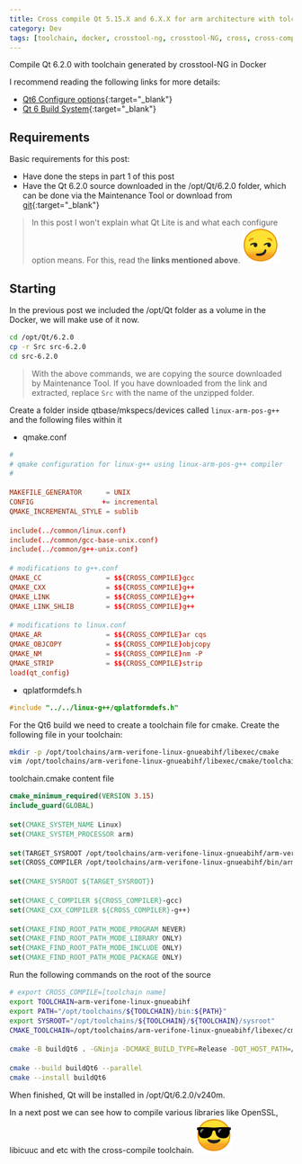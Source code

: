 ```yaml
---
title: Cross compile Qt 5.15.X and 6.X.X for arm architecture with tolchain created by crosstool-ng (Docker) - Part 3
category: Dev
tags: [toolchain, docker, crosstool-ng, crosstool-NG, cross, cross-compile, arm, gcc, g++, Qt, Qt6, Qt 6.2.0]
---
```

Compile Qt 6.2.0 with toolchain generated by crosstool-NG in Docker

I recommend reading the following links for more details:

* [Qt6 Configure options](https://doc-snapshots.qt.io/qt6-dev/configure-options.html){:target="_blank"}
* [Qt 6 Build System](https://www.qt.io/blog/qt-6-build-system){:target="_blank"}

## Requirements

Basic requirements for this post:

* Have done the steps in part 1 of this post
* Have the Qt 6.2.0 source downloaded in the /opt/Qt/6.2.0 folder, which can be done via the Maintenance Tool or download from [git](https://wiki.qt.io/Building_Qt_6_from_Git){:target="_blank"}

> In this post I won't explain what Qt Lite is and what each configure option means. For this, read the **links mentioned above**. ![emoji](/assets/img/emoji/smirk.png)

## Starting

In the previous post we included the /opt/Qt folder as a volume in the Docker, we will make use of it now.

```bash
cd /opt/Qt/6.2.0
cp -r Src src-6.2.0
cd src-6.2.0
```

> With the above commands, we are copying the source downloaded by Maintenance Tool. If you have downloaded from the link and extracted, replace `Src` with the name of the unzipped folder.

Create a folder inside qtbase/mkspecs/devices called `linux-arm-pos-g++` and the following files within it

* qmake.conf

```conf
#
# qmake configuration for linux-g++ using linux-arm-pos-g++ compiler
#

MAKEFILE_GENERATOR      = UNIX
CONFIG                 += incremental
QMAKE_INCREMENTAL_STYLE = sublib

include(../common/linux.conf)
include(../common/gcc-base-unix.conf)
include(../common/g++-unix.conf)

# modifications to g++.conf
QMAKE_CC                = $${CROSS_COMPILE}gcc
QMAKE_CXX               = $${CROSS_COMPILE}g++
QMAKE_LINK              = $${CROSS_COMPILE}g++
QMAKE_LINK_SHLIB        = $${CROSS_COMPILE}g++

# modifications to linux.conf
QMAKE_AR                = $${CROSS_COMPILE}ar cqs
QMAKE_OBJCOPY           = $${CROSS_COMPILE}objcopy
QMAKE_NM                = $${CROSS_COMPILE}nm -P
QMAKE_STRIP             = $${CROSS_COMPILE}strip
load(qt_config)
```

* qplatformdefs.h

```cpp
#include "../../linux-g++/qplatformdefs.h"
```

For the Qt6 build we need to create a toolchain file for cmake. Create the following file in your toolchain:

```bash
mkdir -p /opt/toolchains/arm-verifone-linux-gnueabihf/libexec/cmake
vim /opt/toolchains/arm-verifone-linux-gnueabihf/libexec/cmake/toolchain.cmake
```

toolchain.cmake content file

```cmake
cmake_minimum_required(VERSION 3.15)
include_guard(GLOBAL)

set(CMAKE_SYSTEM_NAME Linux)
set(CMAKE_SYSTEM_PROCESSOR arm)

set(TARGET_SYSROOT /opt/toolchains/arm-verifone-linux-gnueabihf/arm-verifone-linux-gnueabihf/sysroot)
set(CROSS_COMPILER /opt/toolchains/arm-verifone-linux-gnueabihf/bin/arm-verifone-linux-gnueabihf)

set(CMAKE_SYSROOT ${TARGET_SYSROOT})

set(CMAKE_C_COMPILER ${CROSS_COMPILER}-gcc)
set(CMAKE_CXX_COMPILER ${CROSS_COMPILER}-g++)

set(CMAKE_FIND_ROOT_PATH_MODE_PROGRAM NEVER)
set(CMAKE_FIND_ROOT_PATH_MODE_LIBRARY ONLY)
set(CMAKE_FIND_ROOT_PATH_MODE_INCLUDE ONLY)
set(CMAKE_FIND_ROOT_PATH_MODE_PACKAGE ONLY)
```

Run the following commands on the root of the source

```bash
# export CROSS_COMPILE=[toolchain name]
export TOOLCHAIN=arm-verifone-linux-gnueabihf
export PATH="/opt/toolchains/${TOOLCHAIN}/bin:${PATH}"
export SYSROOT="/opt/toolchains/${TOOLCHAIN}/${TOOLCHAIN}/sysroot"
CMAKE_TOOLCHAIN=/opt/toolchains/arm-verifone-linux-gnueabihf/libexec/cmake/toolchain.cmake

cmake -B buildQt6 . -GNinja -DCMAKE_BUILD_TYPE=Release -DQT_HOST_PATH=/opt/Qt/6.2.0/gcc_64 -DCMAKE_TOOLCHAIN_FILE=${CMAKE_TOOLCHAIN} -DCMAKE_INSTALL_PREFIX=/opt/Qt/6.2.0/v240m -DCMAKE_STAGING_PREFIX=/opt/Qt/6.2.0/v240m -DQT_QMAKE_TARGET_MKSPEC=devices/linux-arm-pos-g++ -DQT_BUILD_EXAMPLES=FALSE -DQT_BUILD_TESTS=FALSE -DCMAKE_INTERPROCEDURAL_OPTIMIZATION_RELEASE=ON -DBUILD_WITH_PCH=OFF -DQT_QMAKE_DEVICE_OPTIONS=CROSS_COMPILE=arm-verifone-linux-gnueabihf- -DINPUT_reduce_exports=yes -DINPUT_optimize_size=yes -DBUILD_qt3d=OFF -DBUILD_qtcharts=OFF -DBUILD_qtconnectivity=OFF -DBUILD_qtdoc=OFF -DBUILD_qtlocation=OFF -DBUILD_qtlottie=OFF -DBUILD_qtmultimedia=OFF -DBUILD_qtquick3d=OFF -DBUILD_qtsensors=OFF -DBUILD_qtscxml=OFF -DBUILD_qtserialbus=OFF -DBUILD_qtserialport=OFF -DBUILD_qttools=OFF -DBUILD_qttranslations=OFF -DBUILD_qtwayland=OFF -DBUILD_qtwebengine=OFF -DBUILD_qtwebview=OFF -DBUILD_qtwebchannel=OFF -DBUILD_qtwebsockets=OFF -DBUILD_WITH_PCH=OFF -DINPUT_opengl=no -DBUILD_qtnetworkauth=OFF -DBUILD_qtopcua=OFF -DBUILD_qtmqtt=OFF -DBUILD_qtcoap=OFF -DBUILD_qtpositioning=OFF -DINPUT_widgets=no -DINPUT_use_gold_linker_alias=no -DINPUT_quickcontrols2_fusion=no -DINPUT_quickcontrols2_imagine=no -DINPUT_quickcontrols2_material=no -DINPUT_quickcontrols2_universal=no -DINPUT_textodfwriter=no -DINPUT_textmarkdownreader=no -DINPUT_textmarkdownwriter=no -DINPUT_testlib=no -DINPUT_vnc=no

cmake --build buildQt6 --parallel
cmake --install buildQt6
```

When finished, Qt will be installed in /opt/Qt/6.2.0/v240m.

In a next post we can see how to compile various libraries like OpenSSL, libicuuc and etc with the cross-compile toolchain. ![emoji](/assets/img/emoji/sunglasses.png)

